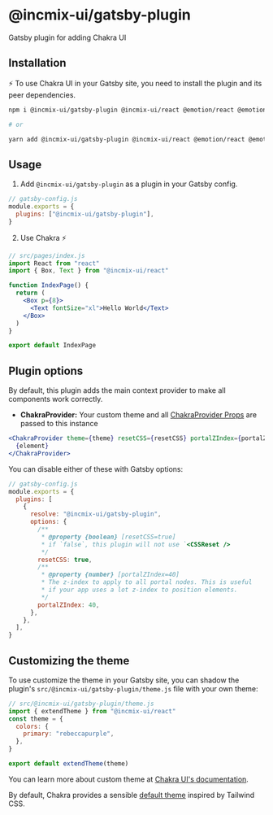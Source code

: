 # @incmix-ui/gatsby-plugin

Gatsby plugin for adding Chakra UI

## Installation

⚡ To use Chakra UI in your Gatsby site, you need to install the plugin and its
peer dependencies.

```sh
npm i @incmix-ui/gatsby-plugin @incmix-ui/react @emotion/react @emotion/styled framer-motion

# or

yarn add @incmix-ui/gatsby-plugin @incmix-ui/react @emotion/react @emotion/styled framer-motion
```

## Usage

1. Add `@incmix-ui/gatsby-plugin` as a plugin in your Gatsby config.

```js
// gatsby-config.js
module.exports = {
  plugins: ["@incmix-ui/gatsby-plugin"],
}
```

2. Use Chakra ⚡

```jsx
// src/pages/index.js
import React from "react"
import { Box, Text } from "@incmix-ui/react"

function IndexPage() {
  return (
    <Box p={8}>
      <Text fontSize="xl">Hello World</Text>
    </Box>
  )
}

export default IndexPage
```

## Plugin options

By default, this plugin adds the main context provider to make all components
work correctly.

- **ChakraProvider:** Your custom theme and all
  [ChakraProvider Props](https://chakra-ui.com/docs/getting-started#chakraprovider-props)
  are passed to this instance

```jsx
<ChakraProvider theme={theme} resetCSS={resetCSS} portalZIndex={portalZIndex}>
  {element}
</ChakraProvider>
```

You can disable either of these with Gatsby options:

```js
// gatsby-config.js
module.exports = {
  plugins: [
    {
      resolve: "@incmix-ui/gatsby-plugin",
      options: {
        /**
         * @property {boolean} [resetCSS=true]
         * if `false`, this plugin will not use `<CSSReset />
         */
        resetCSS: true,
        /**
         * @property {number} [portalZIndex=40]
         * The z-index to apply to all portal nodes. This is useful
         * if your app uses a lot z-index to position elements.
         */
        portalZIndex: 40,
      },
    },
  ],
}
```

## Customizing the theme

To use customize the theme in your Gatsby site, you can shadow the plugin's
`src/@incmix-ui/gatsby-plugin/theme.js` file with your own theme:

```js
// src/@incmix-ui/gatsby-plugin/theme.js
import { extendTheme } from "@incmix-ui/react"
const theme = {
  colors: {
    primary: "rebeccapurple",
  },
}

export default extendTheme(theme)
```

You can learn more about custom theme at
[Chakra UI's documentation](https://chakra-ui.com/theme).

By default, Chakra provides a sensible
[default theme](https://github.com/chakra-ui/chakra-ui/tree/main/packages/theme)
inspired by Tailwind CSS.
